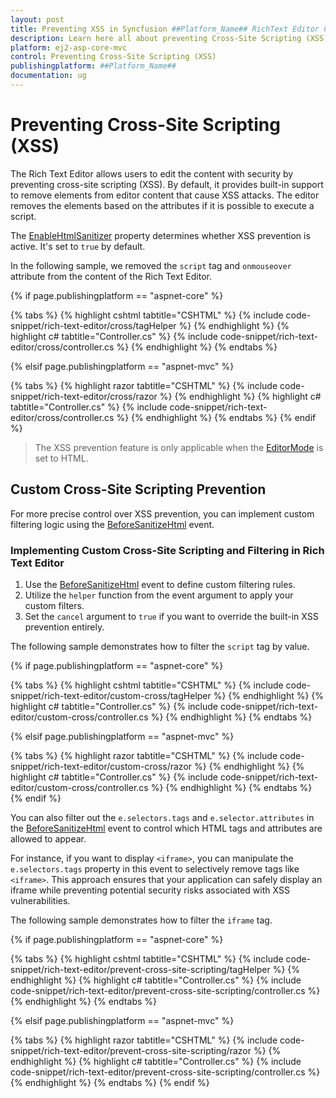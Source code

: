 ```yaml
---
layout: post
title: Preventing XSS in Syncfusion ##Platform_Name## RichText Editor Control
description: Learn here all about preventing Cross-Site Scripting (XSS) in Syncfusion ##Platform_Name## Rich Text Editor control of Syncfusion Essential JS 2 and more.
platform: ej2-asp-core-mvc
control: Preventing Cross-Site Scripting (XSS)
publishingplatform: ##Platform_Name##
documentation: ug
---
```


# Preventing Cross-Site Scripting (XSS)

The Rich Text Editor allows users to edit the content with security by preventing cross-site scripting (XSS). By default, it provides built-in support to remove elements from editor content that cause XSS attacks. The editor removes the elements based on the attributes if it is possible to execute a script.

The [EnableHtmlSanitizer](https://help.syncfusion.com/cr/aspnetmvc-js2/syncfusion.ej2.richtexteditor.richtexteditor.html#Syncfusion_EJ2_RichTextEditor_RichTextEditor_EnableHtmlSanitizer) property determines whether XSS prevention is active. It's set to `true` by default.

In the following sample, we removed the `script` tag and `onmouseover` attribute from the content of the Rich Text Editor.

{% if page.publishingplatform == "aspnet-core" %}

{% tabs %}
{% highlight cshtml tabtitle="CSHTML" %}
{% include code-snippet/rich-text-editor/cross/tagHelper %}
{% endhighlight %}
{% highlight c# tabtitle="Controller.cs" %}
{% include code-snippet/rich-text-editor/cross/controller.cs %}
{% endhighlight %}
{% endtabs %}

{% elsif page.publishingplatform == "aspnet-mvc" %}

{% tabs %}
{% highlight razor tabtitle="CSHTML" %}
{% include code-snippet/rich-text-editor/cross/razor %}
{% endhighlight %}
{% highlight c# tabtitle="Controller.cs" %}
{% include code-snippet/rich-text-editor/cross/controller.cs %}
{% endhighlight %}
{% endtabs %}
{% endif %}


> The XSS prevention feature is only applicable when the [EditorMode](https://help.syncfusion.com/cr/aspnetmvc-js2/Syncfusion.EJ2.RichTextEditor.RichTextEditorBuilder.html#Syncfusion_EJ2_RichTextEditor_RichTextEditorBuilder_EditorMode_Syncfusion_EJ2_RichTextEditor_EditorMode_) is set to HTML.


## Custom Cross-Site Scripting Prevention

For more precise control over XSS prevention, you can implement custom filtering logic using the [BeforeSanitizeHtml](https://help.syncfusion.com/cr/aspnetmvc-js2/Syncfusion.EJ2.RichTextEditor.RichTextEditor.html#Syncfusion_EJ2_RichTextEditor_RichTextEditor_BeforeSanitizeHtml) event.

### Implementing Custom Cross-Site Scripting and Filtering in Rich Text Editor

1. Use the [BeforeSanitizeHtml](https://help.syncfusion.com/cr/aspnetmvc-js2/Syncfusion.EJ2.RichTextEditor.RichTextEditor.html#Syncfusion_EJ2_RichTextEditor_RichTextEditor_BeforeSanitizeHtml) event to define custom filtering rules.
2. Utilize the `helper` function from the event argument to apply your custom filters.
3. Set the `cancel` argument to `true` if you want to override the built-in XSS prevention entirely.

The following sample demonstrates how to filter the `script` tag by value.

{% if page.publishingplatform == "aspnet-core" %}

{% tabs %}
{% highlight cshtml tabtitle="CSHTML" %}
{% include code-snippet/rich-text-editor/custom-cross/tagHelper %}
{% endhighlight %}
{% highlight c# tabtitle="Controller.cs" %}
{% include code-snippet/rich-text-editor/custom-cross/controller.cs %}
{% endhighlight %}
{% endtabs %}

{% elsif page.publishingplatform == "aspnet-mvc" %}

{% tabs %}
{% highlight razor tabtitle="CSHTML" %}
{% include code-snippet/rich-text-editor/custom-cross/razor %}
{% endhighlight %}
{% highlight c# tabtitle="Controller.cs" %}
{% include code-snippet/rich-text-editor/custom-cross/controller.cs %}
{% endhighlight %}
{% endtabs %}
{% endif %}

You can also filter out the `e.selectors.tags` and `e.selector.attributes` in the [BeforeSanitizeHtml](https://help.syncfusion.com/cr/aspnetmvc-js2/Syncfusion.EJ2.RichTextEditor.RichTextEditor.html#Syncfusion_EJ2_RichTextEditor_RichTextEditor_BeforeSanitizeHtml) event to control which HTML tags and attributes are allowed to appear. 

For instance, if you want to display `<iframe>`, you can manipulate the `e.selectors.tags` property in this event to selectively remove tags like `<iframe>`. This approach ensures that your application can safely display an iframe while preventing potential security risks associated with XSS vulnerabilities.

The following sample demonstrates how to filter the `iframe` tag.

{% if page.publishingplatform == "aspnet-core" %}


{% tabs %}
{% highlight cshtml tabtitle="CSHTML" %}
{% include code-snippet/rich-text-editor/prevent-cross-site-scripting/tagHelper %}
{% endhighlight %}
{% highlight c# tabtitle="Controller.cs" %}
{% include code-snippet/rich-text-editor/prevent-cross-site-scripting/controller.cs %}
{% endhighlight %}
{% endtabs %}

{% elsif page.publishingplatform == "aspnet-mvc" %}

{% tabs %}
{% highlight razor tabtitle="CSHTML" %}
{% include code-snippet/rich-text-editor/prevent-cross-site-scripting/razor %}
{% endhighlight %}
{% highlight c# tabtitle="Controller.cs" %}
{% include code-snippet/rich-text-editor/prevent-cross-site-scripting/controller.cs %}
{% endhighlight %}
{% endtabs %}
{% endif %}